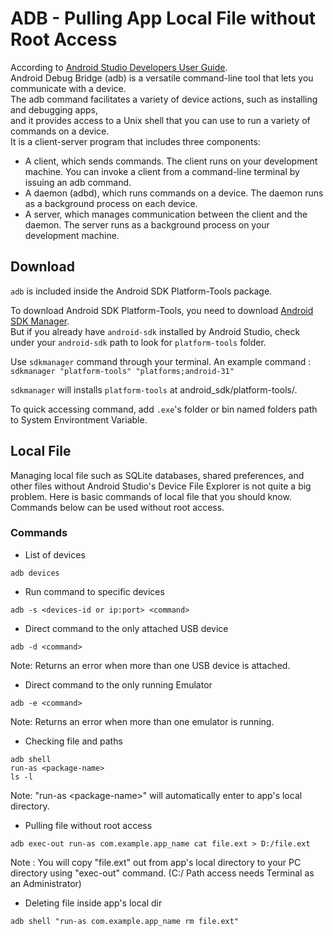 # ADB - Pulling App Local File without Root Access

According to [Android Studio Developers User Guide](https://developer.android.com/studio/command-line/adb).
\
Android Debug Bridge (adb) is a versatile command-line tool that lets you communicate with a device.
\
The adb command facilitates a variety of device actions, such as installing and debugging apps,
\
and it provides access to a Unix shell that you can use to run a variety of commands on a device.
\
It is a client-server program that includes three components:

- A client, which sends commands. The client runs on your development machine. You can invoke a client from a command-line terminal by issuing an adb command.
- A daemon (adbd), which runs commands on a device. The daemon runs as a background process on each device.
- A server, which manages communication between the client and the daemon. The server runs as a background process on your development machine.

## Download
`adb` is included inside the Android SDK Platform-Tools package.

To download Android SDK Platform-Tools, you need to download [Android SDK Manager](https://developer.android.com/studio/index.html#command-tools).
\
But if you already have `android-sdk` installed by Android Studio, check under your `android-sdk` path to look for `platform-tools` folder.

Use `sdkmanager` command through your terminal. An example command : `sdkmanager "platform-tools" "platforms;android-31"`

`sdkmanager` will installs `platform-tools` at android_sdk/platform-tools/.

To quick accessing command, add `.exe`'s folder or bin named folders path to System Environtment Variable.

## Local File
Managing local file such as SQLite databases, shared preferences, and other files without Android Studio's Device File Explorer is not quite a big problem. Here is basic commands of local file that you should know. Commands below can be used without root access.

### Commands
- List of devices
```
adb devices
```


- Run command to specific devices
```
adb -s <devices-id or ip:port> <command>
```


- Direct command to the only attached USB device
```
adb -d <command>
```
Note: Returns an error when more than one USB device is attached.


- Direct command to the only running Emulator
```
adb -e <command>
```
Note: Returns an error when more than one emulator is running.


- Checking file and paths
```
adb shell
run-as <package-name>
ls -l
```
Note: "run-as \<package-name>" will automatically enter to app's local directory.


- Pulling file without root access
```
adb exec-out run-as com.example.app_name cat file.ext > D:/file.ext
```
Note : You will copy "file.ext" out from app's local directory to your PC directory using "exec-out" command. (C:/ Path access needs Terminal as an Administrator)


- Deleting file inside app's local dir
```
adb shell "run-as com.example.app_name rm file.ext"
```
